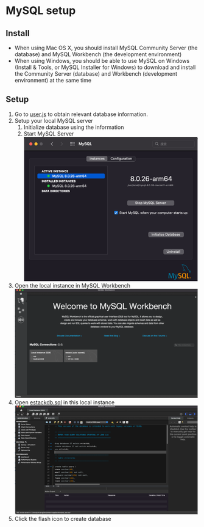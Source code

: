 # MySQL setup
## Install
- When using Mac OS X, you should install MySQL Community Server (the database) and MySQL Workbench (the development environment)
- When using Windows, you should be able to use MySQL on Windows (Install & Tools, or MySQL Installer for Windows) to download and install the Community Server (database) and Workbench (development environment) at the same time 
## Setup
1. Go to [user.js](../../routes/users.js) to obtain relevant database information.
2. Setup your local MySQL server
   1. Initialize database using the information
   2. Start MySQL Server
   ![MySQL Server Setup](2021-11-25-21-44-30.png)
3. Open the local instance in MySQL Workbench
    ![MySQL Workbench](2021-11-25-21-47-50.png)
4. Open [estackdb.sql](../../mysql/estackdb.sql) in this local instance
    ![estackdb sql script](2021-11-25-21-49-12.png)
5. Click the flash icon to create database
